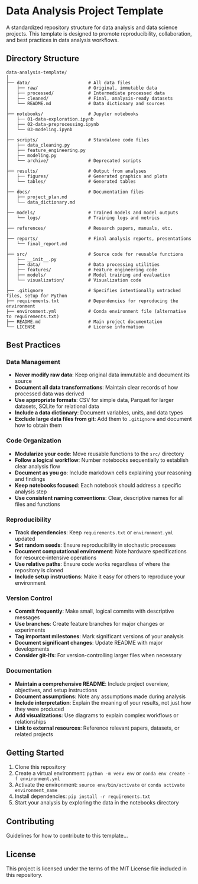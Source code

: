 # Data Analysis Project Template

A standardized repository structure for data analysis and data science projects. This template is designed to promote reproducibility, collaboration, and best practices in data analysis workflows.

## Directory Structure

```
data-analysis-template/
│
├── data/                      # All data files
│   ├── raw/                   # Original, immutable data
│   ├── processed/             # Intermediate processed data
│   ├── cleaned/               # Final, analysis-ready datasets
│   └── README.md              # Data dictionary and sources
│
├── notebooks/                 # Jupyter notebooks
│   ├── 01-data-exploration.ipynb
│   ├── 02-data-preprocessing.ipynb
│   └── 03-modeling.ipynb
│
├── scripts/                   # Standalone code files
│   ├── data_cleaning.py
│   ├── feature_engineering.py
│   ├── modeling.py
│   └── archive/               # Deprecated scripts
│
├── results/                   # Output from analyses
│   ├── figures/               # Generated graphics and plots
│   └── tables/                # Generated tables
│
├── docs/                      # Documentation files
│   ├── project_plan.md
│   └── data_dictionary.md
│
├── models/                    # Trained models and model outputs
│   └── logs/                  # Training logs and metrics
│
├── references/                # Research papers, manuals, etc.
│
├── reports/                   # Final analysis reports, presentations
│   └── final_report.md
│
├── src/                       # Source code for reusable functions
│   ├── __init__.py
│   ├── data/                  # Data processing utilities
│   ├── features/              # Feature engineering code
│   ├── models/                # Model training and evaluation
│   └── visualization/         # Visualization code
│
├── .gitignore                 # Specifies intentionally untracked files, setup for Python
├── requirements.txt           # Dependencies for reproducing the environment
├── environment.yml            # Conda environment file (alternative to requirements.txt)
├── README.md                  # Main project documentation
└── LICENSE                    # License information
```

## Best Practices

### Data Management

- **Never modify raw data**: Keep original data immutable and document its source
- **Document all data transformations**: Maintain clear records of how processed data was derived
- **Use appropriate formats**: CSV for simple data, Parquet for larger datasets, SQLite for relational data
- **Include a data dictionary**: Document variables, units, and data types
- **Exclude large data files from git**: Add them to `.gitignore` and document how to obtain them

### Code Organization

- **Modularize your code**: Move reusable functions to the `src/` directory
- **Follow a logical workflow**: Number notebooks sequentially to establish clear analysis flow
- **Document as you go**: Include markdown cells explaining your reasoning and findings
- **Keep notebooks focused**: Each notebook should address a specific analysis step
- **Use consistent naming conventions**: Clear, descriptive names for all files and functions

### Reproducibility

- **Track dependencies**: Keep `requirements.txt` or `environment.yml` updated
- **Set random seeds**: Ensure reproducibility in stochastic processes
- **Document computational environment**: Note hardware specifications for resource-intensive operations
- **Use relative paths**: Ensure code works regardless of where the repository is cloned
- **Include setup instructions**: Make it easy for others to reproduce your environment

### Version Control

- **Commit frequently**: Make small, logical commits with descriptive messages
- **Use branches**: Create feature branches for major changes or experiments
- **Tag important milestones**: Mark significant versions of your analysis
- **Document significant changes**: Update README with major developments
- **Consider git-lfs**: For version-controlling larger files when necessary

### Documentation

- **Maintain a comprehensive README**: Include project overview, objectives, and setup instructions
- **Document assumptions**: Note any assumptions made during analysis
- **Include interpretation**: Explain the meaning of your results, not just how they were produced
- **Add visualizations**: Use diagrams to explain complex workflows or relationships
- **Link to external resources**: Reference relevant papers, datasets, or related projects

## Getting Started

1. Clone this repository
2. Create a virtual environment: `python -m venv env` or `conda env create -f environment.yml`
3. Activate the environment: `source env/bin/activate` or `conda activate environment_name`
4. Install dependencies: `pip install -r requirements.txt`
5. Start your analysis by exploring the data in the notebooks directory

## Contributing

Guidelines for how to contribute to this template...

## License

This project is licensed under the terms of the MIT License file included in this repository.

